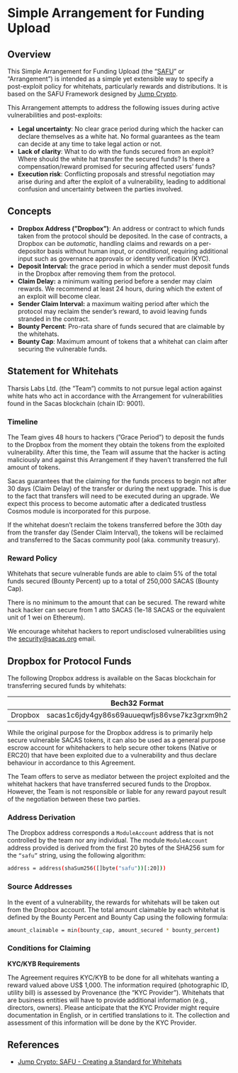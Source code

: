 # Simple Arrangement for Funding Upload

## Overview

This Simple Arrangement for Funding Upload (the
“[SAFU](https://jumpcrypto.com/safu-creating-a-standard-for-whitehats/)” or
“Arrangement”) is intended as a simple yet extensible way to specify a
post-exploit policy for whitehats, particularly rewards and distributions. It is
based on the SAFU Framework designed by [Jump Crypto](https://jumpcrypto.com/).

This Arrangement attempts to address the following issues during active
vulnerabilities and post-exploits:

- **Legal uncertainty**: No clear grace period during which the hacker can
  declare themselves as a white hat. No formal guarantees as the team can decide
  at any time to take legal action or not.
- **Lack of clarity**: What to do with the funds secured from an exploit? Where
  should the white hat transfer the secured funds? Is there a
  compensation/reward promised for securing affected users’ funds?
- **Execution risk**: Conflicting proposals and stressful negotiation may arise
  during and after the exploit of a vulnerability, leading to additional
  confusion and uncertainty between the parties involved.

## Concepts

- **Dropbox Address (”Dropbox”)**: An address or contract to which funds taken
  from the protocol should be deposited. In the case of contracts, a Dropbox can
  be *automatic*, handling claims and rewards on a per-depositor basis without
  human input, or *conditional*, requiring additional input such as governance
  approvals or identity verification (KYC).
- **Deposit Interval:** the grace period in which a sender must deposit funds in
  the Dropbox after removing them from the protocol.
- **Claim Delay:** a minimum waiting period before a sender may claim rewards.
  We recommend at least 24 hours, during which the extent of an exploit will
  become clear.
- **Sender Claim Interval:** a maximum waiting period after which the protocol
  may reclaim the sender’s reward, to avoid leaving funds stranded in the
  contract.
- **Bounty Percent**: Pro-rata share of funds secured that are claimable by the
  whitehats.
- **Bounty Cap**: Maximum amount of tokens that a whitehat can claim after
  securing the vulnerable funds.

## Statement for Whitehats

Tharsis Labs Ltd. (the ”Team”) commits to not pursue legal action against white
hats who act in accordance with the Arrangement for vulnerabilities found in the
Sacas blockchain (chain ID: 9001).

### Timeline

The Team gives 48 hours to hackers (”Grace Period”) to deposit the funds to the
Dropbox from the moment they obtain the tokens from the exploited vulnerability.
After this time, the Team will assume that the hacker is acting maliciously and
against this Arrangement if they haven’t transferred the full amount of tokens.

Sacas guarantees that the claiming for the funds process to begin not after 30
days (Claim Delay) of the transfer or during the next upgrade. This is due to
the fact that transfers will need to be executed during an upgrade. We expect
this process to become automatic after a dedicated trustless Cosmos module is
incorporated for this purpose.

If the whitehat doesn’t reclaim the tokens transferred before the 30th day from
the transfer day (Sender Claim Interval), the tokens will be reclaimed and
transferred to the Sacas community pool (aka. community treasury).

### Reward Policy

Whitehats that secure vulnerable funds are able to claim 5% of the total funds
secured (Bounty Percent) up to a total of 250,000 SACAS (Bounty Cap).

There is no minimum to the amount that can be secured. The reward white hack
hacker can secure from 1 atto SACAS (1e-18 SACAS or the equivalent unit of 1 wei
on Ethereum).

We encourage whitehat hackers to report undisclosed vulnerabilities using the
<security@sacas.org> email.

## Dropbox for Protocol Funds

The following Dropbox address is available on the Sacas blockchain for
transferring secured funds by whitehats:

|         | Bech32 Format                                | Hex Format                                 |
| ------- | -------------------------------------------- | ------------------------------------------ |
| Dropbox | sacas1c6jdy4gy86s69auueqwfjs86vse7kz3grxm9h2 | 0xc6A4d255043ea1A2F79CC81c9940FA6433eb0A28 |

While the original purpose for the Dropbox address is to primarily help secure
vulnerable SACAS tokens, it can also be used as a general purpose escrow account
for whitehackers to help secure other tokens (Native or ERC20) that have been
exploited due to a vulnerability and thus declare behaviour in accordance to
this Agreement.

The Team offers to serve as mediator between the project exploited and the
whitehat hackers that have transferred secured funds to the Dropbox. However,
the Team is not responsible or liable for any reward payout result of the
negotiation between these two parties.

### Address Derivation

The Dropbox address corresponds a `ModuleAccount` address that is not controlled
by the team nor any individual. The module `ModuleAccount` address provided is
derived from the first 20 bytes of the SHA256 sum for the `“safu”` string, using
the following algorithm:

```bash
address = address(shaSum256([]byte("safu"))[:20]))
```

### Source Addresses

In the event of a vulnerability, the rewards for whitehats will be taken out
from the Dropbox account. The total amount claimable by each whitehat is defined
by the Bounty Percent and Bounty Cap using the following formula:

```bash
amount_claimable = min(bounty_cap, amount_secured * bounty_percent)
```

### Conditions for Claiming

**KYC/KYB Requirements**

The Agreement requires KYC/KYB to be done for all whitehats wanting a reward
valued above US$ 1,000. The information required (photographic ID, utility bill)
is assessed by Provenance (the “KYC Provider”). Whitehats that are business
entities will have to provide additional information (e.g., directors, owners).
Please anticipate that the KYC Provider might require documentation in English,
or in certified translations to it. The collection and assessment of this
information will be done by the KYC Provider.

## References

- [Jump Crypto: SAFU - Creating a Standard for Whitehats](https://jumpcrypto.com/safu-creating-a-standard-for-whitehats/)
